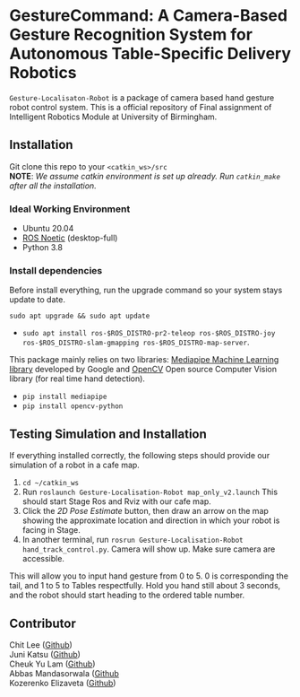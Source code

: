 # GestureCommand: A Camera-Based Gesture Recognition System for Autonomous Table-Specific Delivery Robotics

`Gesture-Localisaton-Robot` is a package of camera based hand gesture robot control system. This is a official repository of Final assignment of Intelligent Robotics Module at University of Birmingham. <br />

## Installation

Git clone this repo to your `<catkin_ws>/src` <br />
**NOTE**: *We assume catkin environment is set up already. Run `catkin_make` after all the installation.*

### Ideal Working Environment

- Ubuntu 20.04
- [ROS Noetic](http://wiki.ros.org/noetic/Installation/Ubuntu)
(desktop-full)
- Python 3.8

### Install dependencies

Before install everything, run the upgrade command so your system stays update to date.
```
sudo apt upgrade && sudo apt update
```
- `sudo apt install ros-$ROS_DISTRO-pr2-teleop ros-$ROS_DISTRO-joy ros-$ROS_DISTRO-slam-gmapping ros-$ROS_DISTRO-map-server`.

This package mainly relies on two libraries: [Mediapipe Machine
Learning library](https://github.com/google/mediapipe) developed by Google and [OpenCV](https://github.com/opencv/opencv) Open
source Computer Vision library (for real time hand detection). <br />
- `pip install mediapipe`
- `pip install opencv-python`

## Testing Simulation and Installation

If everything installed correctly, the following steps should provide
our simulation of a robot in a cafe map.

1. `cd ~/catkin_ws`
2. Run `roslaunch Gesture-Localisation-Robot map_only_v2.launch`
This should start Stage Ros and Rviz with our cafe map.
3. Click the *2D Pose Estimate* button, then draw an arrow on the map showing the
approximate location and direction in which your robot is facing in Stage. 
4. In another terminal, run `rosrun Gesture-Localisation-Robot hand_track_control.py`. Camera will show up. Make sure camera are accessible.

This will allow you to input hand gesture from 0 to 5. 0 is corresponding the tail, and 1 to 5 to Tables respectfully. Hold you hand still about 3 seconds, and the robot should start heading to the ordered table number.

## Contributor

Chit Lee ([Github](https://github.com/chit-uob))<br />
Juni Katsu ([Github](https://github.com/JuniJoo))<br />
Cheuk Yu Lam ([Github](https://github.com/winter7eaf))<br />
Abbas Mandasorwala ([Github](https://github.com/abbas-119)<br />
Kozerenko Elizaveta ([Github](https://github.com/IBMr))<br />

[//]: # (## Alternative testing with Move_base library)

[//]: # ()
[//]: # (This is testing with Path_finding library `move_base`)

[//]: # (Joint recog.:<br />)

[//]: # ()
[//]: # ()
[//]: # (https://developers.google.com/mediapipe/solutions/vision/gesture_recognizer/python#live-stream)

[//]: # ()
[//]: # (IMPORTANT IMPORTS:<br />)

[//]: # (import cv2 <br />)

[//]: # (import tensorflow as tf  # or import torch)

[//]: # ()
[//]: # (https://github.com/ahmetgunduz/Real-time-GesRec)

[//]: # (https://github.com/MahmudulAlam/Unified-Gesture-and-Fingertip-Detection)

[//]: # (https://github.com/ErickWendel/live-recognizing-multiple-gestures-tensorflowjs <br />)

[//]: # ()
[//]: # ()
[//]: # (https://github.com/kinivi/hand-gesture-recognition-mediapipe)

[//]: # ()
[//]: # (### Nav Stack with Stage. )

[//]: # (Git clone the following link to your `<catkin_ws>/src` <br />)

[//]: # (https://github.com/ros-planning/navigation_tutorial  <br />)

[//]: # (Then run the following. Use 2D goal arrow to set the goal.)

[//]: # (```commandline)

[//]: # (roscore)

[//]: # ()
[//]: # (//change in to new terminal)

[//]: # ()
[//]: # (roslaunch navigation_stage move_base_amcl_2.5cm.launch)

[//]: # (```)

[//]: # (Change the last part respectively )

[//]: # ()
[//]: # (Install:)

[//]: # (mediapipe)

[//]: # (opencv)

